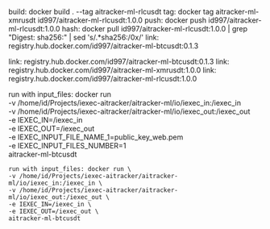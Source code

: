 build: docker build . --tag aitracker-ml-rlcusdt
tag: docker tag aitracker-ml-xmrusdt id997/aitracker-ml-rlcusdt:1.0.0
push: docker push id997/aitracker-ml-rlcusdt:1.0.0
hash: docker pull id997/aitracker-ml-rlcusdt:1.0.0 | grep "Digest: sha256:" | sed 's/.*sha256:/0x/'
link: registry.hub.docker.com/id997/aitracker-ml-btcusdt:0.1.3

link: registry.hub.docker.com/id997/aitracker-ml-btcusdt:0.1.3
link: registry.hub.docker.com/id997/aitracker-ml-xmrusdt:1.0.0
link: registry.hub.docker.com/id997/aitracker-ml-rlcusdt:1.0.0

run with input_files: docker run \
    -v /home/id/Projects/iexec-aitracker/aitracker-ml/io/iexec_in:/iexec_in \
    -v /home/id/Projects/iexec-aitracker/aitracker-ml/io/iexec_out:/iexec_out \
    -e IEXEC_IN=/iexec_in \
    -e IEXEC_OUT=/iexec_out \
    -e IEXEC_INPUT_FILE_NAME_1=public_key_web.pem \
    -e IEXEC_INPUT_FILES_NUMBER=1 \
    aitracker-ml-btcusdt

    run with input_files: docker run \
    -v /home/id/Projects/iexec-aitracker/aitracker-ml/io/iexec_in:/iexec_in \
    -v /home/id/Projects/iexec-aitracker/aitracker-ml/io/iexec_out:/iexec_out \
    -e IEXEC_IN=/iexec_in \
    -e IEXEC_OUT=/iexec_out \
    aitracker-ml-btcusdt

    
